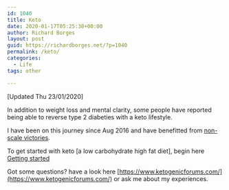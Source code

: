 ```yaml
---
id: 1040
title: Keto
date: 2020-01-17T05:25:38+00:00
author: Richard Borges
layout: post
guid: https://richardborges.net/?p=1040
permalink: /keto/
categories:
  - Life
tags: other

---
```

[Updated Thu 23/01/2020]

In addition to weight loss and mental clarity, some people have reported being able to reverse type 2 diabeties with a keto lifestyle.

I have been on this journey since Aug 2016 and have benefitted from [non-scale victories](https://www.ketogenicforums.com/c/progress/non-scale-victories).

To get started with keto [a low carbohydrate high fat diet], begin here [Getting started](http://2ketodudes.com/show.aspx?episode=1)

Got some questions? have a look here  [https://www.ketogenicforums.com/](https://www.ketogenicforums.com/) or ask me about my experiences.
